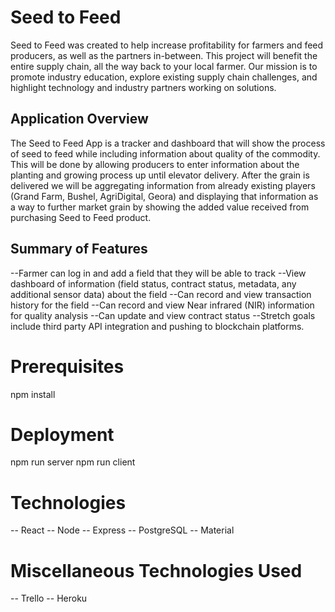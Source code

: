 # Seed to Feed
Seed to Feed was created to help increase profitability for farmers and feed producers, as well as the partners in-between. This project will benefit the entire supply chain, all the way back to your local farmer. Our mission is to promote industry education, explore existing supply chain challenges, and highlight technology and industry partners working on solutions.


## Application Overview

The Seed to Feed App is a tracker and dashboard that will show the process of seed to feed while including information about quality of the commodity. This will be done by allowing producers to enter information about the planting and growing process up until elevator delivery.  After the grain is delivered we will be aggregating information from already existing players (Grand Farm, Bushel, AgriDigital, Geora) and displaying that information as a way to further market grain by showing the added value received from purchasing Seed to Feed product.

## Summary of Features
--Farmer can log in and add a field that they will be able to track
--View dashboard of information (field status, contract status, metadata, any additional sensor data) about the field
--Can record and view transaction history for the field
--Can record and view Near infrared (NIR) information for quality analysis
--Can update and view contract status
--Stretch goals include third party API integration and pushing to blockchain platforms.


# Prerequisites
npm install

# Deployment
npm run server
npm run client

# Technologies
-- React
-- Node
-- Express
-- PostgreSQL
-- Material

# Miscellaneous Technologies Used
-- Trello
-- Heroku

